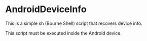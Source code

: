 # AndroidDeviceInfo
This is a simple sh (Bourne Shell) script that recovers device info.

This script must be executed inside the Android device.
